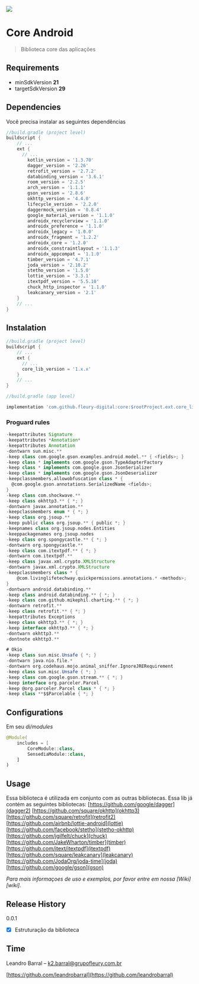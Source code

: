 [![](https://jitpack.io/v/fleury-digital/resultados-de-exames-android.svg)](https://jitpack.io/private#fleury-digital/core)

# Core Android

> Biblioteca core das aplicações

## Requirements

- minSdkVersion **21**
- targetSdkVersion **29**


## Dependencies

Você precisa instalar as seguintes dependências

```groovy
//build.gradle (project level)
buildscript {
    // ...
    ext {
      // ...
        kotlin_version = '1.3.70'
        dagger_version = '2.26'
        retrofit_version = '2.7.2'
        databinding_version = '3.6.1'
        room_version = '2.2.5'
        arch_version = '1.1.1'
        gson_version = '2.8.6'
        okhttp_version = '4.4.0'
        lifecycle_version = '2.2.0'
        daggermock_version = '0.8.4'
        google_material_version = '1.1.0'
        androidx_recyclerview = '1.1.0'
        androidx_preference = '1.1.0'
        androidx_legacy = '1.0.0'
        androidx_fragment = '1.2.2'
        androidx_core = '1.2.0'
        androidx_constraintlayout = '1.1.3'
        androidx_appcompat = '1.1.0'
        timber_version = '4.7.1'
        joda_version = '2.10.2'
        stetho_version = '1.5.0'
        lottie_version = '3.3.1'
        itextpdf_version = '5.5.10'
        chuck_http_inspector = '1.1.0'
        leakcanary_version = '2.1'
    }
    // ...
}
```


## Instalation

```groovy
//build.gradle (project level)
buildscript {
    // ...
    ext {
      // ...
      core_lib_version = '1.x.x'
    }
    // ...
}
```

```groovy
//build.gradle (app level)

implementation 'com.github.fleury-digital:core:$rootProject.ext.core_lib_version'
```

### Proguard rules

```groovy
-keepattributes Signature
-keepattributes *Annotation*
-keepattributes Annotation
-dontwarn sun.misc.**
-keep class com.google.gson.examples.android.model.** { <fields>; }
-keep class * implements com.google.gson.TypeAdapterFactory
-keep class * implements com.google.gson.JsonSerializer
-keep class * implements com.google.gson.JsonDeserializer
-keepclassmembers,allowobfuscation class * {
  @com.google.gson.annotations.SerializedName <fields>;
}
-keep class com.shockwave.**
-keep class okhttp3.** { *; }
-dontwarn javax.annotation.**
-keepclassmembers enum * { *; }
-keep class org.jsoup.**
-keep public class org.jsoup.** { public *; }
-keepnames class org.jsoup.nodes.Entities
-keeppackagenames org.jsoup.nodes
-keep class org.spongycastle.** { *; }
-dontwarn org.spongycastle.**
-keep class com.itextpdf.** { *; }
-dontwarn com.itextpdf.**
-keep class javax.xml.crypto.XMLStructure
-dontwarn javax.xml.crypto.XMLStructure
-keepclassmembers class * {
    @com.livinglifetechway.quickpermissions.annotations.* <methods>;
}
-dontwarn android.databinding.**
-keep class android.databinding.** { *; }
-keep class com.github.mikephil.charting.** { *; }
-dontwarn retrofit.**
-keep class retrofit.** { *; }
-keepattributes Exceptions
-keep class okhttp3.** { *; }
-keep interface okhttp3.** { *; }
-dontwarn okhttp3.**
-dontnote okhttp3.**

# Okio
-keep class sun.misc.Unsafe { *; }
-dontwarn java.nio.file.*
-dontwarn org.codehaus.mojo.animal_sniffer.IgnoreJRERequirement
-keep class sun.misc.Unsafe { *; }
-keep class com.google.gson.stream.** { *; }
-keep interface org.parceler.Parcel
-keep @org.parceler.Parcel class * { *; }
-keep class **$$Parcelable { *; }
```

## Configurations

Em seu *di/modules*

```kotlin
@Module(
    includes = [
        CoreModule::class,
        SensediaModule::class,
    ]
)
```

## Usage

Essa biblioteca é utilizada em conjunto com as outras bibliotecas. 
Essa lib já contém as seguintes bibliotecas:
[https://github.com/google/dagger](dagger2)
[https://github.com/square/okhttp](okhttp3)
[https://github.com/square/retrofit](retrofit2)
[https://github.com/airbnb/lottie-android](lottie)
[https://github.com/facebook/stetho](stetho-okhttp)
[https://github.com/jgilfelt/chuck](chuck)
[https://github.com/JakeWharton/timber](timber) 
[https://github.com/itext/itextpdf](itextpdf)
[https://github.com/square/leakcanary](leakcanary)
[https://github.com/JodaOrg/joda-time](joda)
[https://github.com/google/gson](gson)

_Para mais informaçoes de uso e exemplos, por favor entre em nossa [Wiki][wiki]._

## Release History

0.0.1

- [x] Estruturação da biblioteca

## Time

Leandro Barral – k2.barral@grupofleury.com.br

[https://github.com/leandrobarral](https://github.com/leandrobarral)
